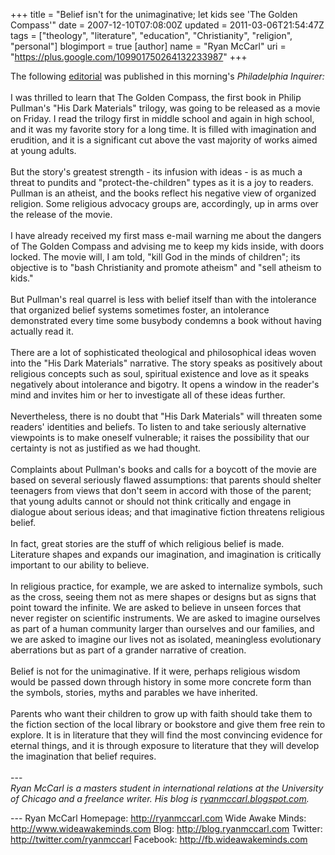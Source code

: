 +++
title = "Belief isn't for the unimaginative; let kids see 'The Golden Compass'"
date = 2007-12-10T07:08:00Z
updated = 2011-03-06T21:54:47Z
tags = ["theology", "literature", "education", "Christianity", "religion", "personal"]
blogimport = true
[author]
	name = "Ryan McCarl"
	uri = "https://plus.google.com/109901750264132233987"
+++

The following <a href="http://www.philly.com/inquirer/opinion/20071210_Belief_isnt_for_the_unimaginative__let_kids_see_The_Golden_Compass.html">editorial</a> was published in this morning's <em>Philadelphia Inquirer:</em><br /><br />I was thrilled to learn that The Golden Compass, the first book in Philip Pullman's "His Dark Materials" trilogy, was going to be released as a movie on Friday. I read the trilogy first in middle school and again in high school, and it was my favorite story for a long time. It is filled with imagination and erudition, and it is a significant cut above the vast majority of works aimed at young adults.<br /><br />But the story's greatest strength - its infusion with ideas - is as much a threat to pundits and "protect-the-children" types as it is a joy to readers. Pullman is an atheist, and the books reflect his negative view of organized religion. Some religious advocacy groups are, accordingly, up in arms over the release of the movie.<br /><br />I have already received my first mass e-mail warning me about the dangers of The Golden Compass and advising me to keep my kids inside, with doors locked. The movie will, I am told, "kill God in the minds of children"; its objective is to "bash Christianity and promote atheism" and "sell atheism to kids."<br /><br />But Pullman's real quarrel is less with belief itself than with the intolerance that organized belief systems sometimes foster, an intolerance demonstrated every time some busybody condemns a book without having actually read it.<br /><br />There are a lot of sophisticated theological and philosophical ideas woven into the "His Dark Materials" narrative. The story speaks as positively about religious concepts such as soul, spiritual existence and love as it speaks negatively about intolerance and bigotry. It opens a window in the reader's mind and invites him or her to investigate all of these ideas further.<br /><br />Nevertheless, there is no doubt that "His Dark Materials" will threaten some readers' identities and beliefs. To listen to and take seriously alternative viewpoints is to make oneself vulnerable; it raises the possibility that our certainty is not as justified as we had thought.<br /><br />Complaints about Pullman's books and calls for a boycott of the movie are based on several seriously flawed assumptions: that parents should shelter teenagers from views that don't seem in accord with those of the parent; that young adults cannot or should not think critically and engage in dialogue about serious ideas; and that imaginative fiction threatens religious belief.<br /><br />In fact, great stories are the stuff of which religious belief is made. Literature shapes and expands our imagination, and imagination is critically important to our ability to believe.<br /><br />In religious practice, for example, we are asked to internalize symbols, such as the cross, seeing them not as mere shapes or designs but as signs that point toward the infinite. We are asked to believe in unseen forces that never register on scientific instruments. We are asked to imagine ourselves as part of a human community larger than ourselves and our families, and we are asked to imagine our lives not as isolated, meaningless evolutionary aberrations but as part of a grander narrative of creation.<br /><br />Belief is not for the unimaginative. If it were, perhaps religious wisdom would be passed down through history in some more concrete form than the symbols, stories, myths and parables we have inherited.<br /><br />Parents who want their children to grow up with faith should take them to the fiction section of the local library or bookstore and give them free rein to explore. It is in literature that they will find the most convincing evidence for eternal things, and it is through exposure to literature that they will develop the imagination that belief requires.<br /><br />---<br /><em>Ryan McCarl is a masters student in international relations at the University of Chicago and a freelance writer.  His blog is <a href="http://ryanmccarl.blogspot.com/">ryanmccarl.blogspot.com</a>.</em><div class="blogger-post-footer">---
Ryan McCarl
Homepage: http://ryanmccarl.com
Wide Awake Minds: http://www.wideawakeminds.com
Blog: http://blog.ryanmccarl.com
Twitter: http://twitter.com/ryanmccarl
Facebook: http://fb.wideawakeminds.com</div>
